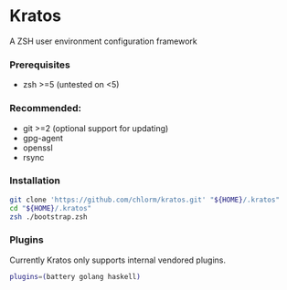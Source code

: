 Kratos
======

A ZSH user environment configuration framework

### Prerequisites
* zsh >=5 (untested on <5)

### Recommended:
* git >=2 (optional support for updating)
* gpg-agent
* openssl
* rsync

### Installation
```zsh
git clone 'https://github.com/chlorm/kratos.git' "${HOME}/.kratos"
cd "${HOME}/.kratos"
zsh ./bootstrap.zsh
```

### Plugins
Currently Kratos only supports internal vendored plugins.
```zsh
plugins=(battery golang haskell)
```
